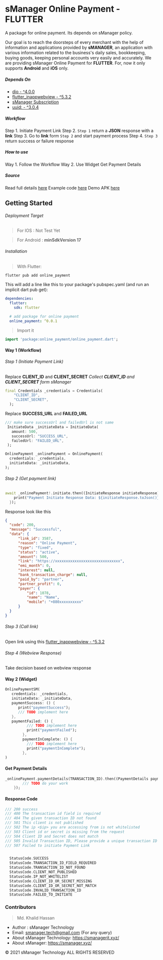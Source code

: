 # sManager Online Payment - FLUTTER

A package for online payment. Its depends on sManager policy.

Our goal is to reach the doorsteps of every merchant with the help of information and applications provided by **sMANAGER**, an application with various information related to the business's daily sales, bookkeeping, buying goods, keeping personal accounts very easily and accurately.
We are providing sManager Online Payment for **FLUTTER**. For, now it only supports **Android** and **iOS** only.

##### Depends On

* [dio - ^4.0.0](https://pub.dev/packages/dio)
* [flutter_inappwebview - ^5.3.2](https://pub.dev/packages/flutter_inappwebview)
* [sManager Subscription](https://play.google.com/store/apps/details?id=xyz.sheba.managerapp)
* [uuid: - ^3.0.4](https://pub.dev/packages/uuid)

##### Workflow
Step 1. Initiate Payment Link
Step 2. <code>Step 1</code> return a **JSON** response with a **link**
Step 3. Go to **link** form <code>Step 2</code> and start payment process
Step 4. <code>Step 3</code> return success or failure response


##### How to use
Way 1. Follow the Workflow
Way 2. Use Widget
Get Payment Details

##### Source
Read full details [here](https://smanagerit.xyz/online-payment-doc)
Example code [here]()
Demo APK [here]()

## Getting Started


###### Deployment Target

> For IOS : Not Test Yet

> For Android : **minSdkVersion 17**

###### Installation
> With Flutter:
```bash
flutter pub add online_payment
```

This will add a line like this to your package's pubspec.yaml (and run an implicit dart pub get):
```yaml
dependencies:
  flutter:
    sdk: flutter

  # add package for online payment
  online_payment: ^0.0.1
```

> Import it
```dart
import 'package:online_payment/online_payment.dart';
```

#### Way 1 (Workflow)
###### Step 1 (Initiate Payment Link)
Replace **CLIENT_ID** and **CLIENT_SECRET**
*Collect **CLIENT_ID** and **CLIENT_SECRET** form sManager*
```dart
final Credentials _credentials = Credentials(
    "CLIENT_ID",
    "CLIENT_SECRET",
  );
  ```
 
 Replace **SUCCESS_URL** and **FAILED_URL**
 ```dart
 /// make sure successUrl and failedUrl is not same
  InitiateData _initiateData = InitiateData(
    amount: 500,
    successUrl: "SUCCESS_URL",
    failedUrl: "FAILED_URL",
  );
  ```
 
 
  ```dart
  OnlinePayment _onlinePayment = OnlinePayment(
    credentials: _credentials, 
    initiateData: _initiateData,
  );
  ```
  ###### Step 2 (Get payment link)
  
  ```dart
  await _onlinePayment!.initiate.then((InitiateResponse initiateResponse) {
      print("Payment Initiate Response Data: ${initiateResponse.toJson()}");
    });
  ```
  Response look like this
  ```json
  {
    "code": 200,
    "message": "Successful",
    "data": {
        "link_id": 3587,
        "reason": "Online Payment",
        "type": "fixed",
        "status": "active",
        "amount": 500,
        "link": "https://xxxxxxxxxxxxxxxxxxxxxxxxxxxxxx",
        "emi_month": 0,
        "interest": null,
        "bank_transaction_charge": null,
        "paid_by": "partner",
        "partner_profit": 0,
        "payer": {
            "id": 1078,
            "name": "Name",
            "mobile": "+880xxxxxxxxxx"
        }
    }
}
  ```

 ###### Step 3 (Call link)
 Open link using this [flutter_inappwebview - ^5.3.2](https://pub.dev/packages/flutter_inappwebview)
 
 ###### Step 4 (Webview Response)
Take decision based on webview response

#### Way 2 (Widget)
```dart
OnlinePaymentSM(
   credentials: _credentials,
   initiateData: _initiateData,
   paymentSuccess: () {
      print("paymentSuccess");
      /// TODO implement here
   },
   paymentFailed: () {
          /// TODO implement here
          print("paymentFailed");
        },
        paymentInComplete: () {
          /// TODO implement here
          print("paymentInComplete");
        },
)
```

#### Get Payment Details
```dart
_onlinePayment.paymentDetails(TRANSACTION_ID).then((PaymentDetails paymentDetails){
        /// TODO do your work
    });
```

#### Response Code
```dart
/// 200	success
/// 400	The transaction id field is required
/// 404	The given transaction ID not found
/// 501	This client is not published
/// 502	The ip <$ip> you are accessing from is not whitelisted
/// 503	Client id or secret is missing from the request
/// 504	Client ID and Secret does not match
/// 505	Invalid Transaction ID, Please provide a unique transaction ID
/// 507	Failed to initiate Payment Link


  StatusCode.SUCCESS
  StatusCode.TRANSACTION_ID_FIELD_REQUIRED
  StatusCode.TRANSACTION_ID_NOT_FOUND
  StatusCode.CLIENT_NOT_PUBLISHED
  StatusCode.IP_NOT_WHITELIST
  StatusCode.CLIENT_ID_OR_SECRET_MISSING
  StatusCode.CLIENT_ID_OR_SECRET_NOT_MATCH
  StatusCode.INVALID_TRANSACTION_ID
  StatusCode.FAILED_TO_INITIATE

```

### Contributors

>Md. Khalid Hassan

- Author : sManager Technology
- Email: smanager.tech@gmail.com (For any query)
- About sManager Technology: https://smanagerit.xyz/
- About sManager: https://smanager.xyz/

© 2021 sManager Technology ALL RIGHTS RESERVED

